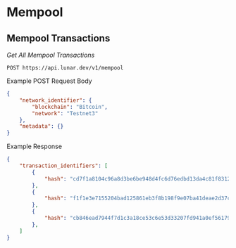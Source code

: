 # Mempool

## Mempool Transactions

*Get All Mempool Transactions*

`POST https://api.lunar.dev/v1/mempool`

Example POST Request Body
```json
{
    "network_identifier": {
        "blockchain": "Bitcoin",
        "network": "Testnet3"
    },
    "metadata": {}
}
```

Example Response
```json
{
    "transaction_identifiers": [
        {
            "hash": "cd7f1a8104c96a8d3be6be948d4fc6d76edbd13da4c81f83123c4c7f4bdf0923"
        },
        {
            "hash": "f1f1e3e7155204bad125861eb3f8b198f9e07ba41deae2d37c7dd36f8763d9bf"
        },
        {
            "hash": "cb846ead7944f7d1c3a18ce53c6e53d33207fd941a0ef561799e31248c93243f"
        },
    ]
}
```